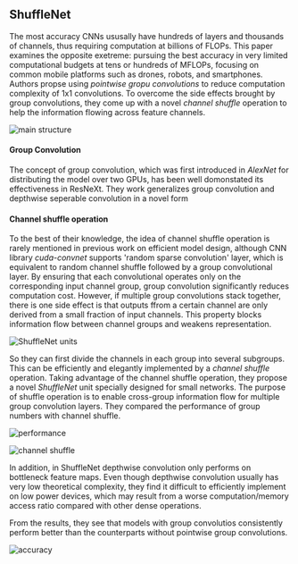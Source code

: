 ## ShuffleNet

The most accuracy CNNs ususally have hundreds of layers and thousands of channels, thus requiring computation at billions of FLOPs. This paper examines the opposite exetreme: pursuing the best accuracy in very limited computational budgets at tens or hundreds of MFLOPs, focusing on common mobile platforms such as drones, robots, and smartphones. Authors propse using _pointwise gropu convolutions_ to reduce computation complexity of 1x1 convolutions. To overcome the side effects brought by group convolutions, they come up with a novel _channel shuffle_ operation to help the information flowing across feature channels. 

![main structure](https://user-images.githubusercontent.com/90513931/215004913-aacab606-c4c3-4c09-b937-0fc9c4a7c049.png)


#### Group Convolution

The concept of group convolution, which was first introduced in _AlexNet_ for distributing the model over two GPUs, has been well domonstated its effectiveness in ResNeXt. They work generalizes group convolution and depthwise seperable convolution in a novel form

#### Channel shuffle operation

To the best of their knowledge, the idea of channel shuffle operation is rarely mentioned in previous work on efficient model design, although CNN library _cuda-convnet_  supports 'random sparse convolution' layer, which is equivalent to random channel shuffle followed by a group convolutional layer. By ensuring that each convolutional operates only on the corresponding input channel group, group convolution significantly reduces computation cost. However, if multiple group convolutions stack together, there is one side effect is that outputs ffrom a certain channel are only derived from a small fraction of input channels. This property blocks information flow between channel groups and weakens representation. 

![ShuffleNet units](https://user-images.githubusercontent.com/90513931/215004917-c28d049c-96ff-4f0b-9d2f-92763b60850a.png)


So they can first divide the channels in each group into several subgroups. This can be efficiently and elegantly implemented by a _channel shuffle_ operation. Taking advantage of the channel shuffle operation, they propose a novel _ShuffleNet_ unit specially designed for small networks. The purpose of shuffle operation is to enable cross-group information flow for multiple group convolution layers. They compared the performance of group numbers with channel shuffle.

![performance](https://user-images.githubusercontent.com/90513931/215004915-17a92c30-71c0-4007-84c7-de56e4844e2f.png)


![channel shuffle](https://user-images.githubusercontent.com/90513931/215004910-7d733a89-f00b-4ceb-9a33-c8cd003307ab.png)


In addition, in ShuffleNet depthwise convolution only performs on bottleneck feature maps. Even though depthwise convolution usually has very low theoretical complexity, they find it difficult to efficiently implement on low power devices, which may result from a worse computation/memory access ratio compared with other dense operations.

From the results, they see that models with group convolutios consistently perform better than the counterparts without pointwise group convolutions.

![accuracy](https://user-images.githubusercontent.com/90513931/215004905-ac0380b7-6930-4ba1-9a2f-ebc93ece6644.png)

